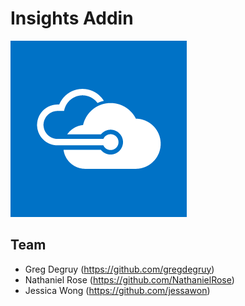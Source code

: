 # Insights Addin

![alt tag](https://raw.githubusercontent.com/jessawong/insightsaddin/dev/officeaddin/assets/images/azurecloud.png)

## Team
  * Greg Degruy (https://github.com/gregdegruy)
  * Nathaniel Rose (https://github.com/NathanielRose)
  * Jessica Wong (https://github.com/jessawon)
